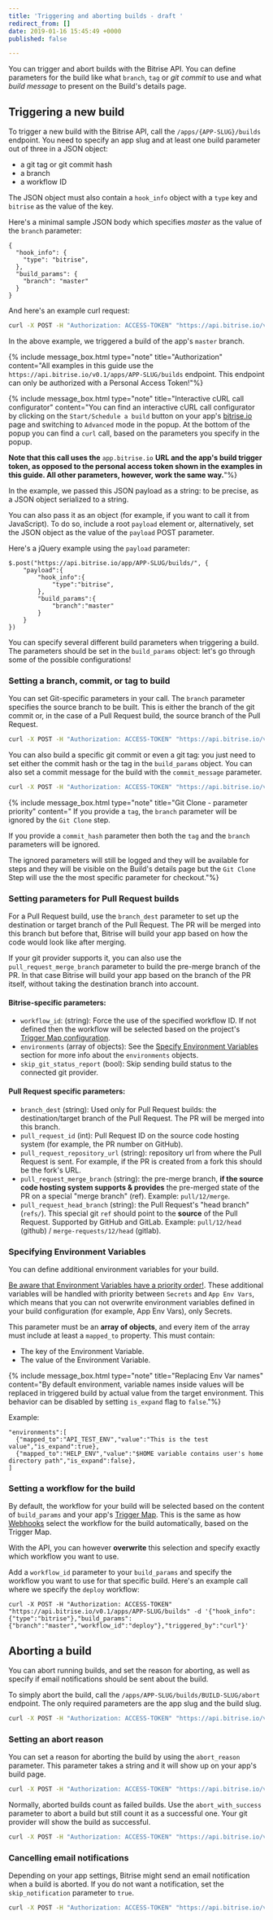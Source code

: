 ```yaml
---
title: 'Triggering and aborting builds - draft '
redirect_from: []
date: 2019-01-16 15:45:49 +0000
published: false

---
```

You can trigger and abort builds with the Bitrise API. You can define parameters for the build like what `branch`, `tag` or _git commit_ to use and what _build message_ to present on the Build's details page.

## Triggering a new build

To trigger a new build with the Bitrise API, call the `/apps/{APP-SLUG}/builds` endpoint. You need to specify an app slug and at least one build parameter out of three in a JSON object:
- a git tag or git commit hash
- a branch
- a workflow ID  

The JSON object must also contain a `hook_info` object with a `type` key and `bitrise` as the value of the key. 

Here's a minimal sample JSON body which specifies _master_ as the value of the `branch` parameter:

    {
      "hook_info": {
        "type": "bitrise",
      },
      "build_params": {
        "branch": "master"
      }
    }

And here's an example curl request: 

``` bash
curl -X POST -H "Authorization: ACCESS-TOKEN" "https://api.bitrise.io/v0.1/apps/APP-SLUG/builds" -d '{"hook_info":{"type":"bitrise"},"build_params":{"branch":"master"}}'
```

In the above example, we triggered a build of the app's `master` branch. 

{% include message_box.html type="note" title="Authorization" content="All examples in this guide use the `https://api.bitrise.io/v0.1/apps/APP-SLUG/builds` endpoint. This endpoint can only be authorized with a Personal Access Token!"%}

{% include message_box.html type="note" title="Interactive cURL call configurator" content="You can find an interactive cURL call configurator by clicking on the `Start/Schedule a build` button on your app's [bitrise.io](https://www.bitrise.io) page and switching to `Advanced` mode in the popup. At the bottom of the popup you can find a `curl` call, based on the parameters you specify in the popup. 

**Note that this call uses the** `app.bitrise.io` **URL and the app's build trigger token, as opposed to the personal access token shown in the examples in this guide. All other parameters, however, work the same way.**"%}

In the example, we passed this JSON payload as a string: to be precise, as a JSON object serialized to a string.

You can also pass it as an object (for example, if you want to call it from JavaScript). To do so, include a root `payload` element or, alternatively, set the JSON object as the value of the `payload` POST parameter.

Here's a jQuery example using the `payload` parameter:

    $.post("https://api.bitrise.io/app/APP-SLUG/builds/", {
        "payload":{
            "hook_info":{
                "type":"bitrise",
            },
            "build_params":{
                "branch":"master"
            }
        }
    })

You can specify several different build parameters when triggering a build. The parameters should be set in the `build_params` object: let's go through some of the possible configurations!

### Setting a branch, commit, or tag to build

You can set Git-specific parameters in your call. The `branch` parameter specifies the source branch to be built. This is either the branch of the git commit or, in the case of a Pull Request build, the source branch of the Pull Request.

``` bash
curl -X POST -H "Authorization: ACCESS-TOKEN" "https://api.bitrise.io/v0.1/apps/APP-SLUG/builds" -d '{"hook_info":{"type":"bitrise"},"build_params":{"branch":"master"}}'
```

You can also build a specific git commit or even a git tag: you just need to set either the commit hash or the tag in the `build_params` object. You can also set a commit message for the build with the `commit_message` parameter.

``` bash
curl -X POST -H "Authorization: ACCESS-TOKEN" "https://api.bitrise.io/v0.1/apps/APP-SLUG/builds" -d '{"hook_info":{"type":"bitrise"},"build_params":{"commit_hash":"0000ffffeeeee", "commit_message":"testing"}}'
```

{% include message_box.html type="note" title="Git Clone - parameter priority" content=" If you provide a `tag`, the `branch` parameter will be ignored by the `Git Clone` step. 

If you provide a `commit_hash` parameter then both the `tag` and the `branch` parameters will be ignored. 

The ignored parameters will still be logged and they will be available for steps and they will be visible on the Build's details page but the `Git Clone` Step will use the the most specific parameter for checkout."%}

### Setting parameters for Pull Request builds

For a Pull Request build, use the `branch_dest` parameter to set up the destination or target branch of the Pull Request. The PR will be merged into this branch but before that, Bitrise will build your app based on how the code would look like after merging. 

If your git provider supports it, you can also use the `pull_request_merge_branch` parameter to build the pre-merge branch of the PR. In that case Bitrise will build your app based on the branch of the PR itself, without taking the destination branch into account. 

#### Bitrise-specific parameters:

* `workflow_id`: (string): Force the use of the specified workflow ID. If not defined then the workflow will be selected based on the project's [Trigger Map configuration](/webhooks/trigger-map/).
* `environments` (array of objects): See the [Specify Environment Variables](#specify-environment-variables) section for more info about the `environments` objects.
* `skip_git_status_report` (bool): Skip sending build status to the connected git provider.

#### Pull Request specific parameters:

* `branch_dest` (string): Used only for Pull Request builds: the destination/target branch of the Pull Request. The PR will be merged into this branch.
* `pull_request_id` (int): Pull Request ID on the source code hosting system (for example, the PR number on GitHub).
* `pull_request_repository_url` (string): repository url from where the Pull Request is sent. For example, if the PR is created from a fork this should be the fork's URL.
* `pull_request_merge_branch` (string): the pre-merge branch, **if the source code hosting system supports & provides** the pre-merged state of the PR on a special "merge branch" (ref).
  Example: `pull/12/merge`.
* `pull_request_head_branch` (string): the Pull Request's "head branch" (`refs/`). This special git `ref` should point to the **source** of the Pull Request. Supported by GitHub and GitLab.
  Example: `pull/12/head` (github) / `merge-requests/12/head` (gitlab).

### Specifying Environment Variables

You can define additional environment variables for your build.

[Be aware that Environment Variables have a priority order!](/bitrise-cli/most-important-concepts/#availability-order-of-environment-variables). These additional variables will be handled with priority between `Secrets` and `App Env Vars`, which means that you can not overwrite environment variables defined in your build configuration (for example, App Env Vars), only Secrets. 

This parameter must be an **array of objects**, and every item of the array must include at least a `mapped_to` property. This must contain:

- The key of the Environment Variable.
- The value of the Environment Variable.

{% include message_box.html type="note" title="Replacing Env Var names" content="By default environment, variable names inside values will be replaced in triggered build by actual value from the target environment. This behavior can be disabled by setting `is_expand` flag to `false`."%}

Example:

    "environments":[
      {"mapped_to":"API_TEST_ENV","value":"This is the test value","is_expand":true},
      {"mapped_to":"HELP_ENV","value":"$HOME variable contains user's home directory path","is_expand":false},
    ]

### Setting a workflow for the build

By default, the workflow for your build will be selected based on the content of `build_params` and your app's [Trigger Map](/webhooks/trigger-map/). This is the same as how [Webhooks](/webhooks/) select the workflow for the build automatically, based on the Trigger Map.

With the API, you can however **overwrite** this selection and specify exactly which workflow you want to use.

Add a `workflow_id` parameter to your `build_params` and specify the workflow you want to use for that specific build. Here's an example call where we specify the `deploy` workflow: 

    curl -X POST -H "Authorization: ACCESS-TOKEN" "https://api.bitrise.io/v0.1/apps/APP-SLUG/builds" -d '{"hook_info":{"type":"bitrise"},"build_params":{"branch":"master","workflow_id":"deploy"},"triggered_by":"curl"}'

## Aborting a build

You can abort running builds, and set the reason for aborting, as well as specify if email notifications should be sent about the build. 

To simply abort the build, call the `/apps/APP-SLUG/builds/BUILD-SLUG/abort` endpoint. The only required parameters are the app slug and the build slug. 

```bash
curl -X POST -H "Authorization: ACCESS-TOKEN" "https://api.bitrise.io/v0.1/apps/APP-SLUG/builds/BUILD-SLUG/abort"
```

### Setting an abort reason 

You can set a reason for aborting the build by using the `abort_reason` parameter. This parameter takes a string and it will show up on your app's build page. 

```bash
curl -X POST -H "Authorization: ACCESS-TOKEN" "https://api.bitrise.io/v0.1/apps/APP-SLUG/builds/BUILD-SLUG/abort" -d '{"abort_reason": "aborted for a reason"}'
```

Normally, aborted builds count as failed builds. Use the `abort_with_success` parameter to abort a build but still count it as a successful one. Your git provider will show the build as successful. 

```bash
curl -X POST -H "Authorization: ACCESS-TOKEN" "https://api.bitrise.io/v0.1/apps/APP-SLUG/builds/BUILD-SLUG/abort" -d '{"abort_with_success": true}'
```

### Cancelling email notifications 

Depending on your app settings, Bitrise might send an email notification when a build is aborted. If you do not want a notification, set the `skip_notification` parameter to `true`. 

```bash
curl -X POST -H "Authorization: ACCESS-TOKEN" "https://api.bitrise.io/v0.1/apps/APP-SLUG/builds/BUILD-SLUG/abort" -d '{"skip_notification": true}'
```